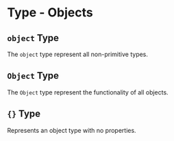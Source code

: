 # Type - Objects

## `object` Type

The `object` type represent all non-primitive types.


## `Object` Type

The `Object` type represent the functionality of all objects.


## `{}` Type

Represents an object type with no properties.